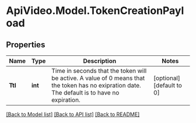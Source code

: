 # ApiVideo.Model.TokenCreationPayload

## Properties

Name | Type | Description | Notes
------------ | ------------- | ------------- | -------------
**Ttl** | **int** | Time in seconds that the token will be active. A value of 0 means that the token has no exipration date. The default is to have no expiration. | [optional] [default to 0]

[[Back to Model list]](../README.md#documentation-for-models) [[Back to API list]](../README.md#documentation-for-api-endpoints) [[Back to README]](../README.md)

